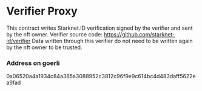 # Verifier Proxy

This contract writes Starknet.ID verification signed by the verifier and sent by the nft owner.
Verifier source code: https://github.com/starknet-id/verifier
Data written through this verifier do not need to be written again by the nft owner to be trusted.

### Address on goerli
0x06520a4a1934c84a385a3088952c3812c96f9e9c614bc4d483daff5622ea9fad